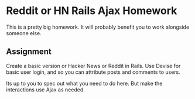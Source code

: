 # Reddit or HN Rails Ajax Homework

This is a pretty big homework. It will probably benefit you to work alongside someone else. 

## Assignment

Create a basic version or Hacker News or Reddit in Rails. Use Devise for basic user login, and so you can attribute posts and comments to users. 

Its up to you to spec out what you need to do here. But make the interactions use Ajax as needed. 

